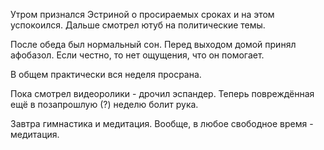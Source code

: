 Утром признался Эстриной о просираемых сроках и на этом успокоился.
Дальше смотрел ютуб на политические темы.

После обеда был нормальный сон. Перед выходом домой принял афобазол. Если честно, то нет ощущения, что он помогает.

В общем практически вся неделя просрана.

Пока смотрел видеоролики - дрочил эспандер. Теперь повреждённая ещё в позапрошлую (?) неделю болит рука.

Завтра гимнастика и медитация. Вообще, в любое свободное время - медитация.